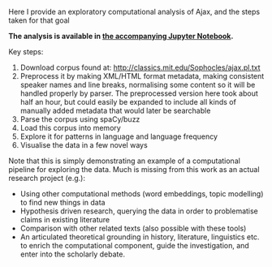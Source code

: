 Here I provide an exploratory computational analysis of Ajax, and the steps taken for that goal

**The analysis is available in [the accompanying Jupyter Notebook](ajax_analysis.ipynb).**

Key steps:

1. Download corpus found at: http://classics.mit.edu/Sophocles/ajax.pl.txt
2. Preprocess it by making XML/HTML format metadata, making consistent speaker names and line breaks, normalising some content so it will be handled properly by parser. The preprocessed version here took about half an hour, but could easily be expanded to include all kinds of manually added metadata that would later be searchable
3. Parse the corpus using spaCy/buzz
4. Load this corpus into memory
5. Explore it for patterns in language and language frequency
6. Visualise the data in a few novel ways

Note that this is simply demonstrating an example of a computational pipeline for exploring the data. Much is missing from this work as an actual research project (e.g.):

* Using other computational methods (word embeddings, topic modelling) to find new things in data
* Hypothesis driven research, querying the data in order to problematise claims in existing literature
* Comparison with other related texts (also possible with these tools)
* An articulated theoretical grounding in history, literature, linguistics etc. to enrich the computational component, guide the investigation, and enter into the scholarly debate. 
